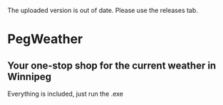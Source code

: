 The uploaded version is out of date. Please use the releases tab. 

# PegWeather

## Your one-stop shop for the current weather in Winnipeg

Everything is included, just run the .exe
